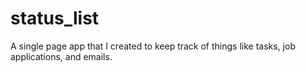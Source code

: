# status_list
A single page app that I created to keep track of things like tasks, job applications, and emails.
